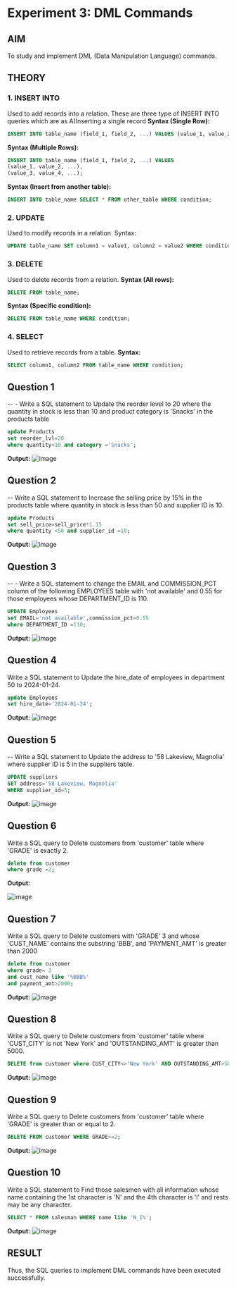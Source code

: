 # Experiment 3: DML Commands

## AIM
To study and implement DML (Data Manipulation Language) commands.

## THEORY

### 1. INSERT INTO
Used to add records into a relation.
These are three type of INSERT INTO queries which are as
A)Inserting a single record
**Syntax (Single Row):**
```sql
INSERT INTO table_name (field_1, field_2, ...) VALUES (value_1, value_2, ...);
```
**Syntax (Multiple Rows):**
```sql
INSERT INTO table_name (field_1, field_2, ...) VALUES
(value_1, value_2, ...),
(value_3, value_4, ...);
```
**Syntax (Insert from another table):**
```sql
INSERT INTO table_name SELECT * FROM other_table WHERE condition;
```
### 2. UPDATE
Used to modify records in a relation.
Syntax:
```sql
UPDATE table_name SET column1 = value1, column2 = value2 WHERE condition;
```
### 3. DELETE
Used to delete records from a relation.
**Syntax (All rows):**
```sql
DELETE FROM table_name;
```
**Syntax (Specific condition):**
```sql
DELETE FROM table_name WHERE condition;
```
### 4. SELECT
Used to retrieve records from a table.
**Syntax:**
```sql
SELECT column1, column2 FROM table_name WHERE condition;
```
**Question 1**
--
-- - Write a SQL statement to Update the reorder level to 20 where the quantity in stock
is less than 10 and product category is 'Snacks' in the products table

```sql
update Products
set reorder_lvl=20
where quantity<10 and category ='Snacks';
```

**Output:**
![image](https://github.com/user-attachments/assets/27d60413-9423-47dc-a30a-8ea4a75eada4)


**Question 2**
---
-- Write a SQL statement to Increase the selling price by 15% in the products table
where quantity in stock is less than 50 and supplier ID is 10.

```sql
update Products
set sell_price=sell_price*1.15
where quantity <50 and supplier_id =10;
```

**Output:**
![image](https://github.com/user-attachments/assets/bbebf03c-89bb-41b9-97c9-8e74c65a4a87)


**Question 3**
---
-- - Write a SQL statement to change the EMAIL and COMMISSION_PCT column of the
following EMPLOYEES table with 'not available' and 0.55 for those employees whose
DEPARTMENT_ID is 110.


```sql
UPDATE Employees
set EMAIL='not available',commission_pct=0.55
where DEPARTMENT_ID =110;
```

**Output:**
![image](https://github.com/user-attachments/assets/eaa89fe3-3520-4ecc-bfdf-49fe292ed8e3)


**Question 4**
---
Write a SQL statement to Update the hire_date of employees in department 50 to
2024-01-24.


```sql
update Employees
set hire_date='2024-01-24';
```

**Output:**
![image](https://github.com/user-attachments/assets/1e41c76a-73e5-4753-92b4-b943dd2f584f)


**Question 5**
---
-- Write a SQL statement to Update the address to '58 Lakeview, Magnolia' where supplier ID is 5 in the suppliers table.

```sql
UPDATE suppliers
SET address='58 Lakeview, Magnolia'
WHERE supplier_id=5;
```

**Output:**
![image](https://github.com/user-attachments/assets/e624a857-f035-4631-9257-38f091352113)


**Question 6**
---
Write a SQL query to Delete customers from 'customer' table where 'GRADE' is
exactly 2.

```sql
delete from customer
where grade =2;
```

**Output:**

![image](https://github.com/user-attachments/assets/5acf9855-cb55-433d-b3e5-a8246e3df668)


**Question 7**
---
Write a SQL query to Delete customers with 'GRADE' 3 and whose 'CUST_NAME'
contains the substring 'BBB', and 'PAYMENT_AMT' is greater than 2000

```sql
delete from customer
where grade= 3
and cust_name like '%BBB%'
and payment_amt>2000;
```

**Output:**
![image](https://github.com/user-attachments/assets/2fe274d3-b76b-431b-a260-82ade2877cbd)


**Question 8**
---
Write a SQL query to Delete customers from 'customer' table where 'CUST_CITY' is not 'New York' and 'OUTSTANDING_AMT' is greater than 5000.

```sql
DELETE from customer where CUST_CITY<>'New York' AND OUTSTANDING_AMT>5000;
```

**Output:**
![image](https://github.com/user-attachments/assets/7b999482-87bf-4352-99e9-93f72031e128)



**Question 9**
---
Write a SQL query to Delete customers from 'customer' table where 'GRADE' is greater than or equal to 2.

```sql
DELETE FROM customer WHERE GRADE>=2;
```

**Output:**
![image](https://github.com/user-attachments/assets/406a40de-9837-469b-a613-f7187887f2ef)


**Question 10**
---
Write a SQL statement to Find those salesmen with all information whose name containing the 1st character is 'N' and the 4th character is 'l' and rests may be any character.

```sql
SELECT * FROM salesman WHERE name like 'N_I%';
```

**Output:**
![image](https://github.com/user-attachments/assets/43b6d085-1d46-414e-b16a-a96e6a892613)


## RESULT
Thus, the SQL queries to implement DML commands have been executed successfully.
